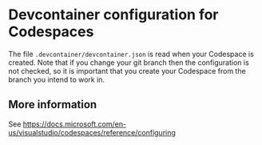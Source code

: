 # Devcontainer configuration for Codespaces

The file ```.devcontainer/devcontainer.json``` is read when your Codespace is created.  Note that if you change your git branch then the configuration is not checked, so it is important that you create your Codespace from the branch you intend to work in. 

## More information

See <https://docs.microsoft.com/en-us/visualstudio/codespaces/reference/configuring>